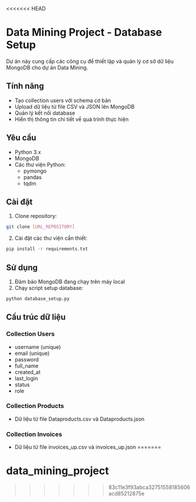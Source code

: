 <<<<<<< HEAD
# Data Mining Project - Database Setup

Dự án này cung cấp các công cụ để thiết lập và quản lý cơ sở dữ liệu MongoDB cho dự án Data Mining.

## Tính năng

- Tạo collection users với schema cơ bản
- Upload dữ liệu từ file CSV và JSON lên MongoDB
- Quản lý kết nối database
- Hiển thị thông tin chi tiết về quá trình thực hiện

## Yêu cầu

- Python 3.x
- MongoDB
- Các thư viện Python:
  - pymongo
  - pandas
  - tqdm

## Cài đặt

1. Clone repository:
```bash
git clone [URL_REPOSITORY]
```

2. Cài đặt các thư viện cần thiết:
```bash
pip install -r requirements.txt
```

## Sử dụng

1. Đảm bảo MongoDB đang chạy trên máy local
2. Chạy script setup database:
```bash
python database_setup.py
```

## Cấu trúc dữ liệu

### Collection Users
- username (unique)
- email (unique)
- password
- full_name
- created_at
- last_login
- status
- role

### Collection Products
- Dữ liệu từ file Dataproducts.csv và Dataproducts.json

### Collection Invoices
- Dữ liệu từ file invoices_up.csv và invoices_up.json 
=======
# data_mining_project
>>>>>>> 83c11e3f93abca32751558185606acd85212875e
